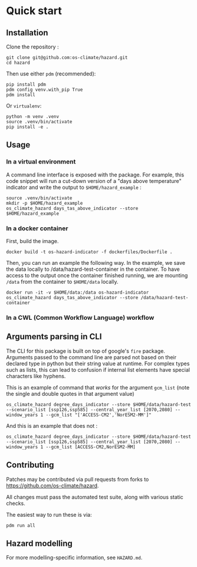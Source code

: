 # Quick start

## Installation

Clone the repository :

```console
git clone git@github.com:os-climate/hazard.git
cd hazard
```

Then use either `pdm` (recommended):

```console
pip install pdm
pdm config venv.with_pip True
pdm install
```

Or `virtualenv`:

```console
python -m venv .venv
source .venv/bin/activate
pip install -e .
```

## Usage

### In a virtual environment

A command line interface is exposed with the package. For example, this code snippet will run a cut-down version of a "days above temperature" indicator and write the output to `$HOME/hazard_example` :

```console
source .venv/bin/activate
mkdir -p $HOME/hazard_example
os_climate_hazard days_tas_above_indicator --store $HOME/hazard_example
```

### In a docker container

First, build the image.

```console
docker build -t os-hazard-indicator -f dockerfiles/Dockerfile .
```

Then, you can run an example the following way. In the example, we save the data locally to /data/hazard-test-container in the container. To have access to the output once the container finished running, we are mounting `/data` from the container to `$HOME/data` locally.

```console
docker run -it -v $HOME/data:/data os-hazard-indicator os_climate_hazard days_tas_above_indicator --store /data/hazard-test-container
```

### In a CWL (Common Workflow Language) workflow

## Arguments parsing in CLI

The CLI for this package is built on top of google's `fire` package. Arguments passed to the command line are parsed not based on their declared type in python but their string value at runtime. For complex types such as lists, this can lead to confusion if internal list elements have special characters like hyphens.

This is an example of command that _works_ for the argument `gcm_list` (note the single and double quotes in that argument value)

```console
os_climate_hazard degree_days_indicator --store $HOME/data/hazard-test --scenario_list [ssp126,ssp585] --central_year_list [2070,2080] --window_years 1 --gcm_list "['ACCESS-CM2','NorESM2-MM']"
```

And this is an example that does not :

```console
os_climate_hazard degree_days_indicator --store $HOME/data/hazard-test --scenario_list [ssp126,ssp585] --central_year_list [2070,2080] --window_years 1 --gcm_list [ACCESS-CM2,NorESM2-MM]
```

## Contributing

Patches may be contributed via pull requests from forks to
<https://github.com/os-climate/hazard>.

All changes must pass the automated test suite, along with various static checks.

The easiest way to run these is via:

```console
pdm run all
```

## Hazard modelling

For more modelling-specific information, see `HAZARD.md`.
